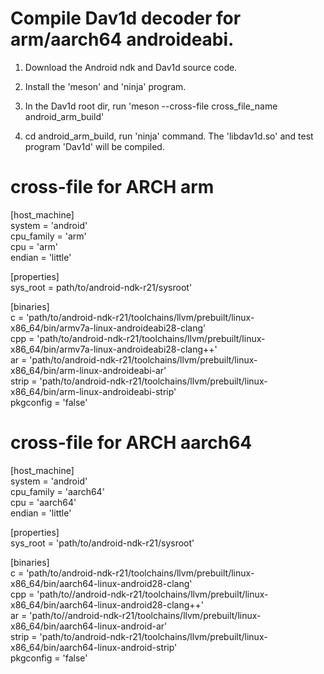 # Compile Dav1d decoder for arm/aarch64 androideabi.

1. Download the Android ndk and Dav1d source code.

2. Install the 'meson' and 'ninja' program.

3. In the Dav1d root dir, run 'meson --cross-file cross_file_name android_arm_build'

4. cd android_arm_build, run 'ninja' command. The 'libdav1d.so' and test 
    program 'Dav1d' will be compiled.

  


# cross-file for ARCH arm

[host_machine]  
system = 'android'  
cpu_family = 'arm'  
cpu = 'arm'  
endian = 'little'  

[properties]  
sys_root = path/to/android-ndk-r21/sysroot'  

[binaries]  
c =     'path/to/android-ndk-r21/toolchains/llvm/prebuilt/linux-x86_64/bin/armv7a-linux-androideabi28-clang'  
cpp =   'path/to/android-ndk-r21/toolchains/llvm/prebuilt/linux-x86_64/bin/armv7a-linux-androideabi28-clang++'  
ar =    'path/to/android-ndk-r21/toolchains/llvm/prebuilt/linux-x86_64/bin/arm-linux-androideabi-ar'  
strip = 'path/to/android-ndk-r21/toolchains/llvm/prebuilt/linux-x86_64/bin/arm-linux-androideabi-strip'  
pkgconfig = 'false'  



# cross-file for ARCH aarch64  

[host_machine]  
system = 'android'  
cpu_family = 'aarch64'  
cpu = 'aarch64'  
endian = 'little'  

[properties]  
sys_root = 'path/to/android-ndk-r21/sysroot'  

[binaries]  
c =     'path/to/android-ndk-r21/toolchains/llvm/prebuilt/linux-x86_64/bin/aarch64-linux-android28-clang'   
cpp =   'path/to//android-ndk-r21/toolchains/llvm/prebuilt/linux-x86_64/bin/aarch64-linux-android28-clang++'  
ar =    'path/to//android-ndk-r21/toolchains/llvm/prebuilt/linux-x86_64/bin/aarch64-linux-android-ar'  
strip = 'path/to/android-ndk-r21/toolchains/llvm/prebuilt/linux-x86_64/bin/aarch64-linux-android-strip'  
pkgconfig = 'false'  

